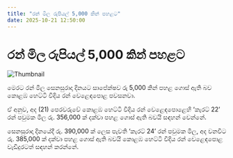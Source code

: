 ```yaml
---
title: "රන් මිල රුපියල් 5,000 කින් පහළට"
date: 2025-10-21 12:50:00
---
```


# රන් මිල රුපියල් 5,000 කින් පහළට

![Thumbnail](https://helakuru.sgp1.cdn.digitaloceanspaces.com/esana/images/lib/gold-jewellery[1].jpg)

මෙරට රන් මිල සෙනසුරාදා දිනයට සාපේක්ෂව රු 5,000 කින් පහළ ගොස් ඇති බව කොළඹ හෙට්ටි වීදිය රන් වෙළෙඳපොළ පවසනවා.

ඒ අනුව, අද (21) පෙරවරුවේ කොළඹ හෙට්ටි වීදිය රන් වෙළෙඳපොළෙහි ‘කැරට් 22’ රන් පවුමක මිල රු. 356,000 ක් දක්වා පහළ ගොස් ඇති බවයි සඳහන් වෙන්නේ.

සෙනසුරාදා දිනයේදී රු. 390,000 ක් ලෙස පැවති ‘කැරට් 24’ රන් පවුමක මිල, අද වනවිට රු. 385,000 ක් දක්වා පහළ ගොස් ඇති බවයි කොළඹ හෙට්ටි වීදිය රන් වෙළෙඳපොළ වැඩිදුරටත් සඳහන් කරන්නේ.

